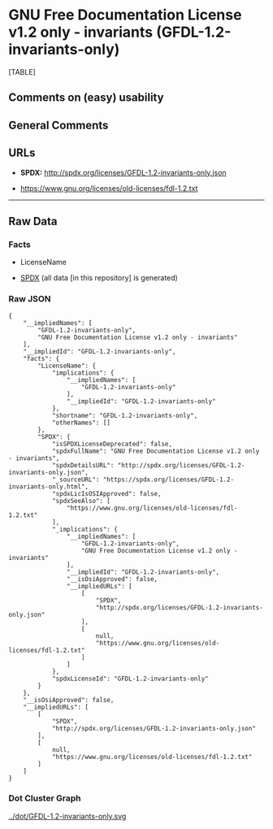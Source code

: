 # GNU Free Documentation License v1.2 only - invariants (GFDL-1.2-invariants-only)

[TABLE]

## Comments on (easy) usability

## General Comments

## URLs

-   **SPDX:** http://spdx.org/licenses/GFDL-1.2-invariants-only.json

-   https://www.gnu.org/licenses/old-licenses/fdl-1.2.txt

------------------------------------------------------------------------

## Raw Data

### Facts

-   LicenseName

-   [SPDX](https://spdx.org/licenses/GFDL-1.2-invariants-only.html "SPDX")
    (all data \[in this repository\] is generated)

### Raw JSON

    {
        "__impliedNames": [
            "GFDL-1.2-invariants-only",
            "GNU Free Documentation License v1.2 only - invariants"
        ],
        "__impliedId": "GFDL-1.2-invariants-only",
        "facts": {
            "LicenseName": {
                "implications": {
                    "__impliedNames": [
                        "GFDL-1.2-invariants-only"
                    ],
                    "__impliedId": "GFDL-1.2-invariants-only"
                },
                "shortname": "GFDL-1.2-invariants-only",
                "otherNames": []
            },
            "SPDX": {
                "isSPDXLicenseDeprecated": false,
                "spdxFullName": "GNU Free Documentation License v1.2 only - invariants",
                "spdxDetailsURL": "http://spdx.org/licenses/GFDL-1.2-invariants-only.json",
                "_sourceURL": "https://spdx.org/licenses/GFDL-1.2-invariants-only.html",
                "spdxLicIsOSIApproved": false,
                "spdxSeeAlso": [
                    "https://www.gnu.org/licenses/old-licenses/fdl-1.2.txt"
                ],
                "_implications": {
                    "__impliedNames": [
                        "GFDL-1.2-invariants-only",
                        "GNU Free Documentation License v1.2 only - invariants"
                    ],
                    "__impliedId": "GFDL-1.2-invariants-only",
                    "__isOsiApproved": false,
                    "__impliedURLs": [
                        [
                            "SPDX",
                            "http://spdx.org/licenses/GFDL-1.2-invariants-only.json"
                        ],
                        [
                            null,
                            "https://www.gnu.org/licenses/old-licenses/fdl-1.2.txt"
                        ]
                    ]
                },
                "spdxLicenseId": "GFDL-1.2-invariants-only"
            }
        },
        "__isOsiApproved": false,
        "__impliedURLs": [
            [
                "SPDX",
                "http://spdx.org/licenses/GFDL-1.2-invariants-only.json"
            ],
            [
                null,
                "https://www.gnu.org/licenses/old-licenses/fdl-1.2.txt"
            ]
        ]
    }

### Dot Cluster Graph

[../dot/GFDL-1.2-invariants-only.svg](../dot/GFDL-1.2-invariants-only.svg "../dot/GFDL-1.2-invariants-only.svg")
